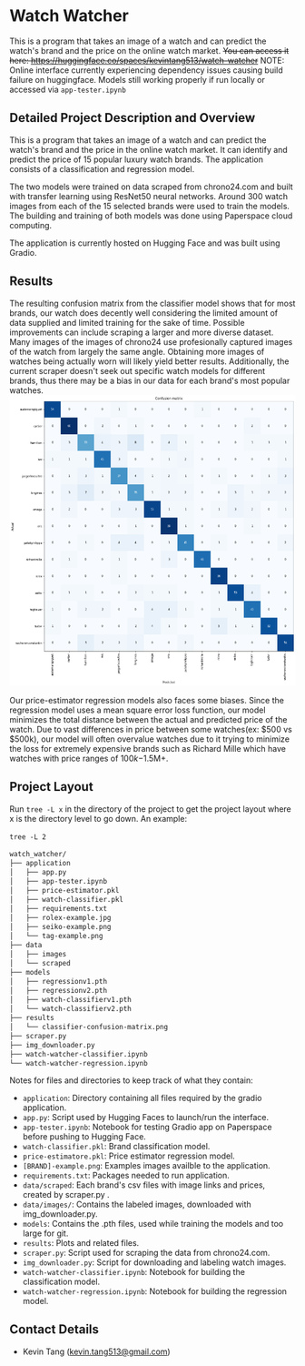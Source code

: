 # Watch Watcher
This is a program that takes an image of a watch and can predict the watch's brand and the price on the online watch market. 
~~You can access it here: https://huggingface.co/spaces/kevintang513/watch-watcher~~ NOTE: Online interface currently experiencing dependency issues causing build failure on huggingface. Models still working properly if run locally or accessed via `app-tester.ipynb`

## Detailed Project Description and Overview
This is a program that takes an image of a watch and can predict the watch's brand and the price in the online watch market. It can identify and predict the price of 15 popular luxury watch brands. The application consists of a classification and regression model. 

The two models were trained on data scraped from chrono24.com and built with transfer learning using ResNet50 neural networks. Around 300 watch images from each of the 15 selected brands were used to train the models. The building and training of both models was done using Paperspace cloud computing. 

The application is currently hosted on Hugging Face and was built using Gradio.
## Results
The resulting confusion matrix from the classifier model shows that for most brands, our watch does decently well considering the limited amount of data supplied and limited training for the sake of time. Possible improvements can include scraping a larger and more diverse dataset. Many images of the images of chrono24 use profesionally captured images of the watch from largely the same angle. Obtaining more images of watches being actually worn will likely yield better results. Additionally, the current scraper doesn't seek out specific watch models for different brands, thus there may be a bias in our data for each brand's most popular watches.
![Alt text](results/classifier-confusion-matrix.png)

Our price-estimator regression models also faces some biases. Since the regression model uses a mean square error loss function, our model minimizes the total distance between the actual and predicted price of the watch. Due to vast differences in price between some watches(ex: $500 vs $500k), our model will often overvalue watches due to it trying to minimize the loss for extremely expensive brands such as Richard Mille which have watches with price ranges of $100k-$1.5M+.
## Project Layout
Run `tree -L x` in the directory of the project to get the project layout where x is the directory level to go down. An example:

`tree -L 2`
```
watch_watcher/
├── application
│   ├── app.py
│   ├── app-tester.ipynb
│   ├── price-estimator.pkl
│   ├── watch-classifier.pkl
│   ├── requirements.txt
│   ├── rolex-example.jpg
│   ├── seiko-example.png
│   └── tag-example.png
├── data
│   ├── images
│   └── scraped
├── models
│   ├── regressionv1.pth
│   ├── regressionv2.pth
│   ├── watch-classifierv1.pth
│   └── watch-classifierv2.pth
├── results
│   └── classifier-confusion-matrix.png
├── scraper.py
├── img_downloader.py
├── watch-watcher-classifier.ipynb
└── watch-watcher-regression.ipynb
```

Notes for files and directories to keep track of what they contain:
 - `application`: Directory containing all files required by the gradio application.
  - `app.py`: Script used by Hugging Faces to launch/run the interface.
  - `app-tester.ipynb`: Notebook for testing Gradio app on Paperspace before pushing to Hugging Face.
  - `watch-classifier.pkl`: Brand classification model.
  - `price-estimatore.pkl`: Price estimator regression model.
  - `[BRAND]-example.png`: Examples images availble to the application.
  - `requirements.txt`: Packages needed to run application.
 - `data/scraped`: Each brand's csv files with image links and prices, created by scraper.py .
 - `data/images/`: Contains the labeled images, downloaded with img_downloader.py.
 - `models`: Contains the .pth files, used while training the models and too large for git.
 - `results`: Plots and related files.
 - `scraper.py`: Script used for scraping the data from chrono24.com.
 - `img_downloader.py`: Script for downloading and labeling watch images.
 - `watch-watcher-classifier.ipynb`: Notebook for building the classification model.
 - `watch-watcher-regression.ipynb`: Notebook for building the regression model.
## Contact Details
* Kevin Tang (kevin.tang513@gmail.com)

<!--

Template Notes: 
 - Markdown documentation and cheatsheets:
   - https://www.markdownguide.org/cheat-sheet/
   - https://github.com/adam-p/markdown-here/wiki/Markdown-Cheatsheet

-->
